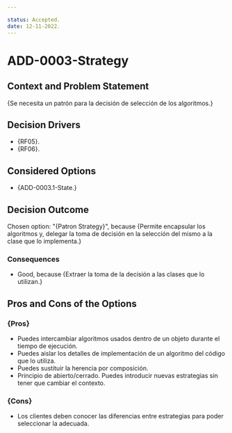 ```yaml
---

status: Accepted.
date: 12-11-2022.
---
```

# ADD-0003-Strategy

## Context and Problem Statement

{Se necesita un patrón para la decisión de selección de los algoritmos.}

## Decision Drivers

* {RF05}.
* {RF06}.

## Considered Options

* {ADD-0003.1-State.}

## Decision Outcome

Chosen option: "{Patron Strategy}", because
{Permite encapsular los algoritmos y, delegar la toma de decisión en la selección del mismo a la clase que lo implementa.}

### Consequences

* Good, because {Extraer la toma de la decisión a las clases que lo utilizan.}

## Pros and Cons of the Options

### {Pros}

* Puedes intercambiar algoritmos usados dentro de un objeto durante el tiempo de ejecución.
* Puedes aislar los detalles de implementación de un algoritmo del código que lo utiliza.
* Puedes sustituir la herencia por composición.
* Principio de abierto/cerrado. Puedes introducir nuevas estrategias sin tener que cambiar el contexto.
### {Cons}

*  Los clientes deben conocer las diferencias entre estrategias para poder seleccionar la adecuada.

